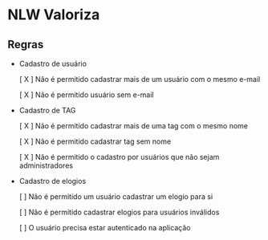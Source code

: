# NLW Valoriza

## Regras

- Cadastro de usuário
    
    [ X ] Não é permitido cadastrar mais de um usuário com o mesmo e-mail

    [ X ] Não é permitido usuário sem e-mail

- Cadastro de TAG

    [ X ] Não é permitido cadastrar mais de uma tag com o mesmo nome

    [ X ] Não é permitido cadastrar tag sem nome

    [ X ] Não é permitido o cadastro por usuários que não sejam administradores

- Cadastro de elogios

    [ ] Não é permitido um usuário cadastrar um elogio para si

    [ ] Não é permitido cadastrar elogios para usuários inválidos

    [ ] O usuário precisa estar autenticado na aplicação
